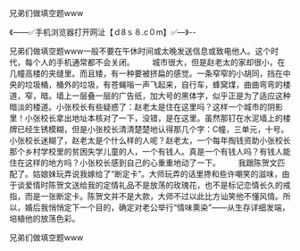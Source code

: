 兄弟们做填空题www

《——✅手机浏览器打开网沚【ｄ8ｓ８.c０m】✅—》--

兄弟们做填空题www一般不要在午休时间或太晚发送信息或致电他人。这个时代，每个人的手机通常都不会关闭。
　　城市很大，但是赵老太的家却很小，在几幢高楼的夹缝里。而且矮，有一种要被挤扁的感觉。一条窄窄的小胡同，挡在中央的垃圾桶，桶外的垃圾，有苍蝇嗡一声飞起来，自行车，蜂窝煤，曲曲弯弯的楼道，窄，暗。墙上一层叠一层的广告纸，加大号的黑体字，似乎正是为了适应这种暗淡的楼道。小张校长有些疑惑了：赵老太是住在这里吗？这样一个城市的阴影里！小张校长拿出地址本核对了一下，没错，是在这里。虽然那钉在水泥墙上的楼牌已经生锈模糊，但是小张校长清清楚楚地认得那几个字：C幢，三单元，十号。小张校长迷糊了，赵老太是个什么样的人呢？赵老太，一个每年掏钱资助小张校长那个乡村学校里的贫困失学儿童的人，一个有钱人。真是一个有钱人吗？有钱人能住在这样的地方吗？小张校长感到自己的心重重地动了一下。
　　我跟陈贺文匹配了。姑娘妹玩弄说我嫁给了“断定卡”。大师玩弄的话里搀和些许嘲笑的滋味，由于谈爱情时陈贺文送给我的定情礼品不是放荡的玫瑰花，也不是标记恋情长久的戒指，而是一张断定卡。陈贺文并不是大款，大师不过以此比方讪笑他不懂风情。所以，婚后我悄悄定下一个目的，确定对老公举行“情味熏染”——从生存详细发端，培植他的放荡色彩。





兄弟们做填空题www
